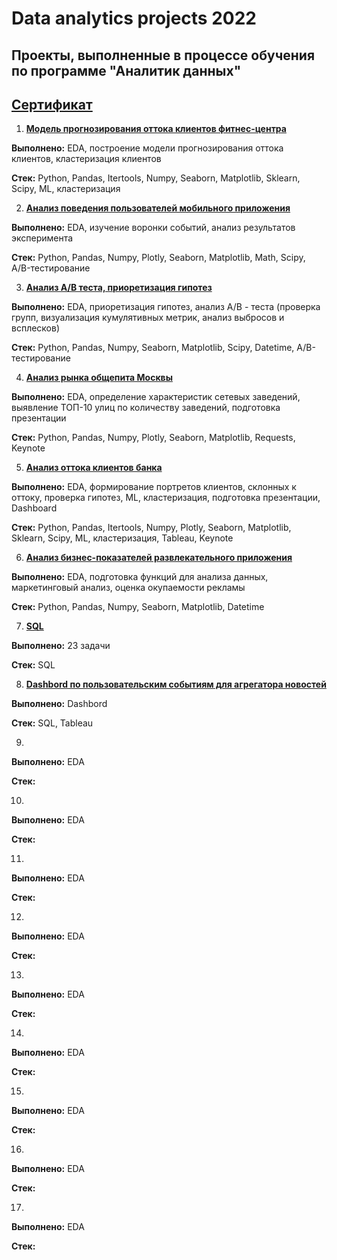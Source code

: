 # Data analytics projects 2022 

## Проекты, выполненные в процессе обучения по программе "Аналитик данных"

## [Сертификат](https://disk.yandex.ru/i/nKMil6JYsgKkTA) 

1. **[Модель прогнозирования оттока клиентов фитнес-центра](https://github.com/Soffee99/DA_Projects_2022/tree/main/%D0%9C%D0%BE%D0%B4%D0%B5%D0%BB%D1%8C%20%D0%BF%D1%80%D0%BE%D0%B3%D0%BD%D0%BE%D0%B7%D0%B8%D1%80%D0%BE%D0%B2%D0%B0%D0%BD%D0%B8%D1%8F%20%D0%BE%D1%82%D1%82%D0%BE%D0%BA%D0%B0%20%D0%BA%D0%BB%D0%B8%D0%B5%D0%BD%D1%82%D0%BE%D0%B2)**

**Выполнено:** EDA, построение модели прогнозирования оттока клиентов, кластеризация клиентов

**Cтек:** Python, Pandas, Itertools, Numpy, Seaborn, Matplotlib, Sklearn, Scipy, ML, кластеризация

2. **[Анализ поведения пользователей мобильного приложения](https://github.com/Soffee99/DA_Projects_2022/tree/main/%D0%90%D0%BD%D0%B0%D0%BB%D0%B8%D0%B7%20%D0%BF%D0%BE%D0%B2%D0%B5%D0%B4%D0%B5%D0%BD%D0%B8%D1%8F%20%D0%BF%D0%BE%D0%BB%D1%8C%D0%B7%D0%BE%D0%B2%D0%B0%D1%82%D0%B5%D0%BB%D0%B5%D0%B9%20%D0%BC%D0%BE%D0%B1%D0%B8%D0%BB%D1%8C%D0%BD%D0%BE%D0%B3%D0%BE%20%D0%BF%D1%80%D0%B8%D0%BB%D0%BE%D0%B6%D0%B5%D0%BD%D0%B8%D1%8F)**

**Выполнено:** EDA, изучение воронки событий, анализ результатов эксперимента

**Cтек:** Python, Pandas, Numpy, Plotly, Seaborn, Matplotlib, Math, Scipy, A/B-тестирование

3. **[Анализ А/В теста, приоретизация гипотез](https://github.com/Soffee99/DA_Projects_2022/tree/main/%D0%90%D0%BD%D0%B0%D0%BB%D0%B8%D0%B7%20%D0%90%D0%92-%D1%82%D0%B5%D1%81%D1%82%D0%B0%2C%20%D0%BF%D1%80%D0%B8%D0%BE%D1%80%D0%B5%D1%82%D0%B8%D0%B7%D0%B0%D1%86%D0%B8%D1%8F%20%D0%B3%D0%B8%D0%BF%D0%BE%D1%82%D0%B5%D0%B7)**

**Выполнено:** EDA, приоретизация гипотез, анализ A/B - теста (проверка групп, визуализация кумулятивных метрик, анализ выбросов и всплесков)

**Cтек:** Python, Pandas, Numpy, Seaborn, Matplotlib, Scipy, Datetime, A/B-тестирование

4. **[Анализ рынка общепита Москвы](https://github.com/Soffee99/DA_projects_2022/tree/main/%D0%90%D0%BD%D0%B0%D0%BB%D0%B8%D0%B7%20%D1%80%D1%8B%D0%BD%D0%BA%D0%B0%20%D0%BE%D0%B1%D1%89%D0%B5%D0%BF%D0%B8%D1%82%D0%B0%20%D0%9C%D0%BE%D1%81%D0%BA%D0%B2%D1%8B)**

**Выполнено:** EDA, определение характеристик сетевых заведений, выявление ТОП-10 улиц по количеству заведений, подготовка презентации

**Cтек:** Python, Pandas, Numpy, Plotly, Seaborn, Matplotlib, Requests, Keynote

5. **[Анализ оттока клиентов банка](https://github.com/Soffee99/DA_projects_2022/tree/main/%D0%90%D0%BD%D0%B0%D0%BB%D0%B8%D0%B7%20%D0%BE%D1%82%D1%82%D0%BE%D0%BA%D0%B0%20%D0%BA%D0%BB%D0%B8%D0%B5%D0%BD%D1%82%D0%BE%D0%B2%20%D0%B1%D0%B0%D0%BD%D0%BA%D0%B0)**

**Выполнено:** EDA, формирование портретов клиентов, склонных к оттоку, проверка гипотез, ML, кластеризация, подготовка презентации, Dashboard 

**Cтек:** Python, Pandas, Itertools, Numpy, Plotly, Seaborn, Matplotlib, Sklearn, Scipy, ML, кластеризация, Tableau, Keynote

6. **[Анализ бизнес-показателей развлекательного приложения](https://github.com/Soffee99/DA_projects_2022/tree/main/%D0%90%D0%BD%D0%B0%D0%BB%D0%B8%D0%B7%20%D0%B1%D0%B8%D0%B7%D0%BD%D0%B5%D1%81-%D0%BF%D0%BE%D0%BA%D0%B0%D0%B7%D0%B0%D1%82%D0%B5%D0%BB%D0%B5%D0%B9%20%D1%80%D0%B0%D0%B7%D0%B2%D0%BB%D0%B5%D0%BA%D0%B0%D1%82%D0%B5%D0%BB%D1%8C%D0%BD%D0%BE%D0%B3%D0%BE%20%D0%BF%D1%80%D0%B8%D0%BB%D0%BE%D0%B6%D0%B5%D0%BD%D0%B8%D1%8F)**

**Выполнено:** EDA, подготовка функций для анализа данных, маркетинговый анализ, оценка окупаемости рекламы

**Cтек:** Python, Pandas, Numpy, Seaborn, Matplotlib, Datetime

7. **[SQL](https://github.com/Soffee99/DA_projects_2022/tree/main/SQL)**

**Выполнено:** 23 задачи

**Cтек:** SQL

8. **[Dashbord по пользовательским событиям для агрегатора новостей](https://github.com/Soffee99/DA_projects_2022/tree/main/Dashbord%20%D0%BF%D0%BE%20%D0%BF%D0%BE%D0%BB%D1%8C%D0%B7%D0%BE%D0%B2%D0%B0%D1%82%D0%B5%D0%BB%D1%8C%D1%81%D0%BA%D0%B8%D0%BC%20%D1%81%D0%BE%D0%B1%D1%8B%D1%82%D0%B8%D1%8F%D0%BC%20%D0%B4%D0%BB%D1%8F%20%D0%B0%D0%B3%D1%80%D0%B5%D0%B3%D0%B0%D1%82%D0%BE%D1%80%D0%B0%20%D0%BD%D0%BE%D0%B2%D0%BE%D1%81%D1%82%D0%B5%D0%B9)**

**Выполнено:** Dashbord

**Cтек:** SQL, Tableau

9. **[]()**

**Выполнено:** EDA

**Cтек:** 

10. **[]()**

**Выполнено:** EDA

**Cтек:** 

11. **[]()**

**Выполнено:** EDA

**Cтек:** 

12. **[]()**

**Выполнено:** EDA

**Cтек:** 

13. **[]()**

**Выполнено:** EDA

**Cтек:** 

14. **[]()**

**Выполнено:** EDA

**Cтек:** 

15. **[]()**

**Выполнено:** EDA

**Cтек:** 

16. **[]()**

**Выполнено:** EDA

**Cтек:** 

17. **[]()**

**Выполнено:** EDA

**Cтек:** 
